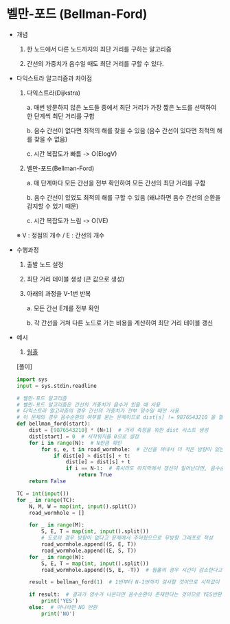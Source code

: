 # 벨만-포드 (Bellman-Ford)

- 개념

    1. 한 노드에서 다른 노드까지의 최단 거리를 구하는 알고리즘

    2. 간선의 가중치가 음수일 때도 최단 거리를 구할 수 있다.

- 다익스트라 알고리즘과 차이점

    1. 다익스트라(Dijkstra)

        a. 매번 방문하지 않은 노드들 중에서 최단 거리가 가장 짧은 노드를 선택하여 한 단계씩 최단 거리를 구함

        b. 음수 간선이 없다면 최적의 해를 찾을 수 있음 (음수 간선이 있다면 최적의 해를 찾을 수 없음)

        c. 시간 복잡도가 빠름 -> O(ElogV)

    2. 벨만-포드(Bellman-Ford)

        a. 매 단계마다 모든 간선을 전부 확인하여 모든 간선의 최단 거리를 구함

        b. 음수 간선이 있었도 최적의 해를 구할 수 있음 (왜냐하면 음수 간선의 순환을 감지할 수 있기 때문)

        c. 시간 복잡도가 느림 -> O(VE)

    ※ V : 정점의 개수 / E : 간선의 개수

- 수행과정

    1. 출발 노드 설정

    2. 최단 거리 테이블 생성 (큰 값으로 생성)

    3. 아래의 과정을 V-1번 반복

        a. 모든 간선 E개를 전부 확인

        b. 각 간선을 거쳐 다른 노드로 가는 비용을 계산하여 최단 거리 테이블 갱신

- 예시

    1. [웜홀](https://www.acmicpc.net/problem/1865)

    [풀이]

    ```Python
    import sys
    input = sys.stdin.readline

    # 벨만-포드 알고리즘
    # 벨만-포드 알고리즘은 간선의 가중치가 음수가 있을 때 사용
    # 다익스트라 알고리즘의 경우 간선의 가중치가 전부 양수일 때만 사용
    # 이 문제의 경우 음수순환의 여부를 묻는 문제이므로 dist[s] != 9876543210 을 할 필요가 없다.
    def bellman_ford(start):
        dist = [9876543210] * (N+1)  # 거리 측정을 위한 dist 리스트 생성
        dist[start] = 0  # 시작위치를 0으로 설정
        for i in range(N):  # N만큼 확인
            for s, e, t in road_wormhole:  # 간선을 꺼내서 더 적은 방향이 있는지 확인
                if dist[e] > dist[s] + t:
                    dist[e] = dist[s] + t
                    if i == N-1:  # 혹시라도 마지막에서 갱신이 일어난다면, 음수순환이 존재하는 것이므로 True를 반환
                        return True
        return False

    TC = int(input())
    for _ in range(TC):
        N, M, W = map(int, input().split())
        road_wormhole = []

        for _ in range(M):
            S, E, T = map(int, input().split())
            # 도로의 경우 방향이 없다고 문제에서 주어줬으므로 무방향 그래프로 작성
            road_wormhole.append((S, E, T))
            road_wormhole.append((E, S, T))
        for _ in range(W):
            S, E, T = map(int, input().split())
            road_wormhole.append((S, E, -T))  # 웜홀의 경우 시간이 감소한다고 했으므로 음수로 처리

        result = bellman_ford(1)  # 1번부터 N-1번까지 검사할 것이므로 시작값이 1을 넣어준다.

        if result:  # 결과가 양수가 나온다면 음수순환이 존재한다는 것이므로 YES반환
            print('YES')
        else:  # 아니라면 NO 반환
            print('NO')
    ```